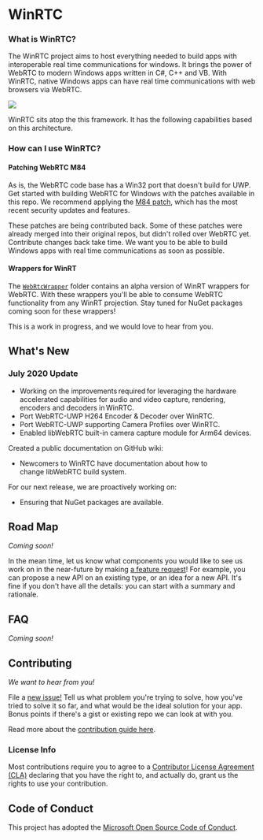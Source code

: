 # WinRTC

### What is WinRTC? 
The WinRTC project aims to host everything needed to build apps with interoperable real time communications for windows. It brings the power of WebRTC to modern Windows apps written in C#, C++ and VB. With WinRTC, native Windows apps can have real time communications with web browsers via WebRTC.

<img src="https://raw.githubusercontent.com/microsoft/winrtc/documentation-edits/doc/images/WinRTC_Architecture.png"/>

WinRTC sits atop the this framework. It has the following capabilities based on this architecture. 

### How can I use WinRTC? 

#### Patching WebRTC M84 

As is, the WebRTC code base has a Win32 port that doesn't build for UWP. Get started with building WebRTC for Windows with the patches available in this repo. We recommend applying the [M84 patch](patches_for_WebRTC_org/m84), which has the most recent security updates and features. 

These patches are being contributed back. Some of these patches were already merged into their original repos, but didn't rolled over WebRTC yet. Contribute changes back take time. We want you to be able to build Windows apps with real time communications as soon as possible. 

#### Wrappers for WinRT

The [`WebRtcWrapper`](https://github.com/microsoft/winrtc/tree/documentation-edits/WebRtcWrapper) folder contains an alpha version of WinRT wrappers for WebRTC. With these wrappers you'll be able to consume WebRTC functionality from any WinRT projection. Stay tuned for NuGet packages coming soon for these wrappers! 

This is a work in progress, and we would love to hear from you.

## What's New
### July 2020 Update
- Working on the improvements required for leveraging the hardware accelerated capabilities for audio and video capture, rendering, encoders and decoders in WinRTC.  
- Port WebRTC-UWP H264 Encoder & Decoder over WinRTC. 
- Port WebRTC-UWP supporting Camera Profiles over WinRTC. 
- Enabled libWebRTC built-in camera capture module for Arm64 devices. 

Created a public documentation on GitHub wiki: 
- Newcomers to WinRTC have documentation about how to change libWebRTC build system. 

For our next release, we are proactively working on:
- Ensuring that NuGet packages are available.

## Road Map

_Coming soon!_

In the mean time, let us know what components you would like to see us work on in the near-future by making [a feature request](https://github.com/microsoft/winrtc/issues/new?assignees=&labels=&template=feature_request.md&title=)! For example, you can propose a new API on an existing type, or an idea for a new API. It's fine if you don't have all the details: you can start with a summary and rationale.

## FAQ

_Coming soon!_

## Contributing

_We want to hear from you!_

File a [new issue!](https://github.com/microsoft/winrtc/issues/new/choose) Tell us what problem you're
trying to solve, how you've tried to solve it so far, and what would be the ideal solution for your app.  Bonus
points if there's a gist or existing repo we can look at with you.

Read more about the [contribution guide here](CONTRIBUTING.md).

### License Info

 Most contributions require you to agree to a [Contributor License Agreement (CLA)][oss-CLA] declaring that you have the right to, and actually do, grant us the rights to use your contribution.

## Code of Conduct

This project has adopted the [Microsoft Open Source Code of Conduct][oss-conduct-code].

[oss-CLA]: https://cla.opensource.microsoft.com
[oss-conduct-code]: CODE_OF_CONDUCT.md
